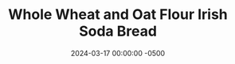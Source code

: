 ---
layout: post
title:  "Whole Wheat and Oat Flour Irish Soda Bread"
date:   2024-03-17 00:00:00 -0500
categories:
- Recipes
- Bread
permalink: /recipes/irish-soda-bread
image: /assets/Food/Bread/Irish/irish-cover.jpg
ing: irish-ing
facts: irish-facts
Prep: 10
Rest: 
Cook: 50
Source1: https://www.youtube.com/watch?v=vUSiK7Us-iY
Source2: 
tags: 
- whole wheat
- oat flour
- irish
- bread
- sandwich
- toast
- shepard's pie
- shepards pie
- st patricks day
- st patrick's day
- buttermilk
Description: This Irish Soda Bread is healthier than traditional, as it's packed with much more fiber and nutrients due to the whole wheat and oat flours. This is a quick bread recipe that relies on the reaction between baking soda and buttermilk, giving you a delicious bread in a fraction of the time. It goes great with my Shepard's Pie for a hearty dinner<br><p><a href="shepards-pie">Cauliflower Mash Shepard's Pie</a></p>
Instructions: 
- Preheat your oven to 450F, and take out a large cookie sheet. Lightly grease it with oil. For a crispier crust, you can instead bake on a preheated pizza stone. Just use parchment paper, so it's easier to get the loaf in<br><br>

- Combine all the dry ingredients in a large mixing bowl - oat flour, whole wheat flour, cornstarch, baking soda, and salt<br><br>

- In a separate bowl, whisk together the buttermilk and egg until well combined<br><br>
- <center><img src="/assets/Food/Bread/Irish/irish-3.jpg" alt="" class="instruction-image"></center><br>

- Pour the wet mixture into the dry. Using a wooden spoon, gently stir the mixture until a dough forms. Be careful not to overmix<br><br>

- Transfer the dough onto a floured surface and knead it gently a few times to shape it into a round circle. Place the shaped dough into the prepared skillet or baking pan<br><br>

- Using a sharp knife, score a cross on the top of the dough. This helps the bread expand while baking<br><br>
- <center><img src="/assets/Food/Bread/Irish/irish-6.jpg" alt="" class="instruction-image"></center><br>

- Bake in the preheated 450F oven for 10 minutes. Reduce the temperature to 400F, and continue baking for another 35-40 minutes, or until the bread is deep golden brown and sounds hollow when tapped on the bottom<br><br>
- <center><img src="/assets/Food/Bread/Irish/irish-7.jpg" alt="" class="instruction-image"></center><br>

- Remove from the oven and allow it to cool in the pan for a few minutes. Transfer the bread to a wire rack to cool completely before slicing<br><br>

- Store any leftovers in an airtight container at room temperature for up to 2-3 days, or freeze for longer storage
---